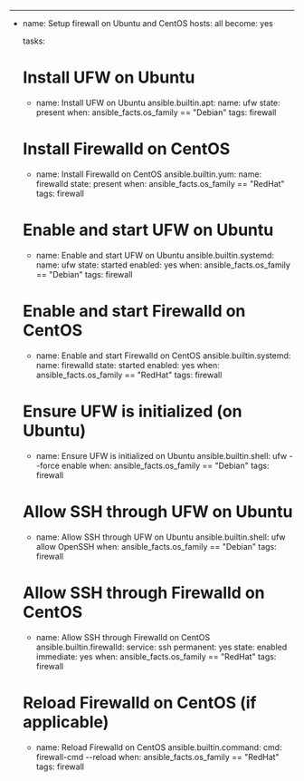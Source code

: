 ---
- name: Setup firewall on Ubuntu and CentOS
  hosts: all
  become: yes

  tasks:
    # Install UFW on Ubuntu
    - name: Install UFW on Ubuntu
      ansible.builtin.apt:
        name: ufw
        state: present
      when: ansible_facts.os_family == "Debian"
      tags: firewall

    # Install Firewalld on CentOS
    - name: Install Firewalld on CentOS
      ansible.builtin.yum:
        name: firewalld
        state: present
      when: ansible_facts.os_family == "RedHat"
      tags: firewall

    # Enable and start UFW on Ubuntu
    - name: Enable and start UFW on Ubuntu
      ansible.builtin.systemd:
        name: ufw
        state: started
        enabled: yes
      when: ansible_facts.os_family == "Debian"
      tags: firewall

    # Enable and start Firewalld on CentOS
    - name: Enable and start Firewalld on CentOS
      ansible.builtin.systemd:
        name: firewalld
        state: started
        enabled: yes
      when: ansible_facts.os_family == "RedHat"
      tags: firewall

    # Ensure UFW is initialized (on Ubuntu)
    - name: Ensure UFW is initialized on Ubuntu
      ansible.builtin.shell: ufw --force enable
      when: ansible_facts.os_family == "Debian"
      tags: firewall

    # Allow SSH through UFW on Ubuntu
    - name: Allow SSH through UFW on Ubuntu
      ansible.builtin.shell: ufw allow OpenSSH
      when: ansible_facts.os_family == "Debian"
      tags: firewall

    # Allow SSH through Firewalld on CentOS
    - name: Allow SSH through Firewalld on CentOS
      ansible.builtin.firewalld:
        service: ssh
        permanent: yes
        state: enabled
        immediate: yes
      when: ansible_facts.os_family == "RedHat"
      tags: firewall

    # Reload Firewalld on CentOS (if applicable)
    - name: Reload Firewalld on CentOS
      ansible.builtin.command:
        cmd: firewall-cmd --reload
      when: ansible_facts.os_family == "RedHat"
      tags: firewall
